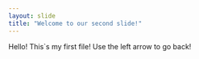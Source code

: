 ```yaml
---
layout: slide
title: "Welcome to our second slide!"
---
```

Hello! This`s my first file!
Use the left arrow to go back!
